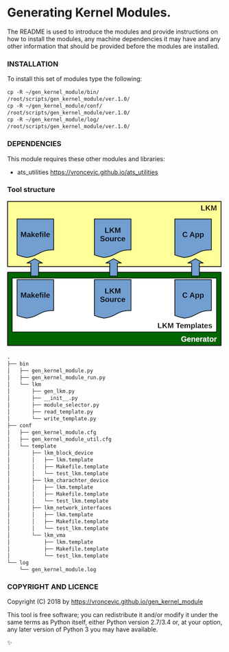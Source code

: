 # Generating Kernel Modules.

The README is used to introduce the modules and provide instructions on
how to install the modules, any machine dependencies it may have and any
other information that should be provided before the modules are installed.

### INSTALLATION

To install this set of modules type the following:

```
cp -R ~/gen_kernel_module/bin/   /root/scripts/gen_kernel_module/ver.1.0/
cp -R ~/gen_kernel_module/conf/  /root/scripts/gen_kernel_module/ver.1.0/
cp -R ~/gen_kernel_module/log/   /root/scripts/gen_kernel_module/ver.1.0/
```

### DEPENDENCIES

This module requires these other modules and libraries:

* ats_utilities https://vroncevic.github.io/ats_utilities

### Tool structure

![alt tag](https://raw.githubusercontent.com/vroncevic/gen_kernel_module/dev/python-tool-docs/gen_kernel_module.png)

```
.
├── bin
│   ├── gen_kernel_module.py
│   ├── gen_kernel_module_run.py
│   └── lkm
│       ├── gen_lkm.py
│       ├── __init__.py
│       ├── module_selector.py
│       ├── read_template.py
│       └── write_template.py
├── conf
│   ├── gen_kernel_module.cfg
│   ├── gen_kernel_module_util.cfg
│   └── template
│       ├── lkm_block_device
│       │   ├── lkm.template
│       │   ├── Makefile.template
│       │   └── test_lkm.template
│       ├── lkm_charachter_device
│       │   ├── lkm.template
│       │   ├── Makefile.template
│       │   └── test_lkm.template
│       ├── lkm_network_interfaces
│       │   ├── lkm.template
│       │   ├── Makefile.template
│       │   └── test_lkm.template
│       └── lkm_vma
│           ├── lkm.template
│           ├── Makefile.template
│           └── test_lkm.template
└── log
    └── gen_kernel_module.log

```

### COPYRIGHT AND LICENCE

Copyright (C) 2018 by https://vroncevic.github.io/gen_kernel_module

This tool is free software; you can redistribute it and/or modify
it under the same terms as Python itself, either Python version 2.7/3.4 or,
at your option, any later version of Python 3 you may have available.

:sparkles:

